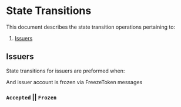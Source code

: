 # State Transitions

This document describes the state transition operations pertaining to:

1. [Issuers](./02_state_transitions.md#issuers)

## Issuers

State transitions for issuers are preformed when: 

And issuer account is frozen via FreezeToken messages

### `Accepted` **||** `Frozen`

